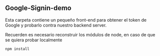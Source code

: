 ## Google-Signin-demo 

Esta carpeta contiene un pequeño front-end para obtener el token de Google y probarlo contra nuestro backend server.

Recuerden es necesario reconstruir los módulos de node, en caso de que se quiera probar localmente

```
npm install
```